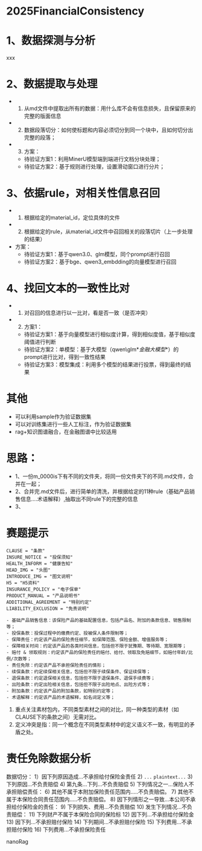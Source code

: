 # 2025FinancialConsistency

# 1、数据探测与分析
xxx

# 2、数据提取与处理
- 1) 从md文件中提取出所有的数据：用什么库不会有信息损失，且保留原来的完整的版面信息
- 2) 数据段落切分：如何使标题和内容必须切分到同一个块中，且如何切分出完整的段落；
- 3) 方案：
  - 待验证方案1：利用MinerU模型端到端进行文档分块处理；
  - 待验证方案2：基于规则进行处理，设置滑动窗口进行分片；

# 3、依据rule，对相关性信息召回
- 1) 根据给定的material_id，定位具体的文件
- 2) 根据给定的rule，从material_id文件中召回相关的段落切片（上一步处理的结果）
- 方案：
  - 待验证方案1：基于qwen3.0、glm模型，同个prompt进行召回
  - 待验证方案2：基于bge、qwen3_embdding的向量模型进行召回

# 4、找回文本的一致性比对
- 1) 对召回的信息进行以一比对，看是否一致（是否冲突）
- 2) 方案1：
  - 待验证方案1：基于向量模型进行相似度计算，得到相似度值，基于相似度阈值进行判断
  - 待验证方案2：单模型：基于大模型（qwen\glm\**金融大模型**）的prompt进行比对，得到一致性结果
  - 待验证方案3：模型集成：利用多个模型的结果进行投票，得到最终的结果

# 其他
- 可以利用sample作为验证数据集
- 可以对训练集进行一些人工标注，作为验证数据集
- rag+知识图谱融合，在金融图谱中比较适用



# 思路：
- 1、一份m_0000is下有不同的文件夹，将同一份文件夹下的不同.md文件，合并在一起；
- 2、合并完.md文件后，进行简单的清洗，并根据给定的11种rule（基础产品销售信息....术语解释）,抽取出不同rule下的完整的信息
- 3、







# 赛题提示
```
CLAUSE = "条款"
INSURE_NOTICE = "投保须知"
HEALTH_INFORM = "健康告知"
HEAD_IMG = "头图"
INTRODUCE_IMG = "图文说明"
H5 = "H5资料"
INSURANCE_POLICY = "电子保单"
PRODUCT_MANUAL = "产品说明书"
ADDITIONAL_AGREEMENT = "特别约定"
LIABILITY_EXCLUSION = "免责说明"

- 基础产品销售信息：该保险产品的基础配置信息，包括产品名、附加的条款信息、销售限制等；
- 投保条款：投保过程中的缴费约定、投被保人条件限制等；
- 保障责任：约定该产品的保险责任细节，如保障范围、保险金额、增值服务等；
- 保障相关时间：约定该产品的各类时间信息，包括但不限于犹豫期、等待期、宽限期等；
- 赔付 & 领取规则：约定该产品的保险责任的赔付、给付、领取及免赔细节，如赔付年龄/比例/次数等；
- 责任免除：约定该产品不承担保险责任的情形；
- 续保条款：约定续保相关信息，包括但不限于续保条件、保证续保等；
- 退保条款：约定退保相关信息，包括但不限于退保条件、退保手续费等；
- 出险条款：约定出险相关信息，包括但不限于出险地点、出险方式等；
- 附加条款：约定该产品的附加条款，如特别约定等；
- 术语解释：约定该产品的术语解释，如名词定义等；

```

1. 重点关注素材包内，不同类型素材之间的对比，同一种类型的素材（如CLAUSE下的条款之间）无需对比。
2. 定义冲突是指：同一个概念在不同类型素材中的定义语义不一致，有明显的矛盾之处。


# 责任免除数据分析
数据切分：
1）因下列原因造成...不承担给付保险金责任
2) ```...```    ```plaintext...```
3) 下列原因...不负责赔偿
4) 第九条...下列...不负责赔偿
5) 下列情况之一...保险人不承担赔偿责任：
6) 其他不属于本附加保险责任范围内.....不负责赔偿。
7) 其他不属于本保险合同责任范围内.....不负责赔偿。
8) 因下列情形之一导致...本公司不承担给付保险金的责任：
9) 下列损失、费用...不负责赔偿
10) 发生下列情况...不负责赔偿：
11) 下列财产不属于本保险合同的保险标
12) 因下列...不承担给付保险金
13) 因下列...不承担赔付保险
14) 下列期间...不承担赔付保险
15) 下列费用...不承担赔付保险
16) 下列费用...不承担保险责任

nanoRag

